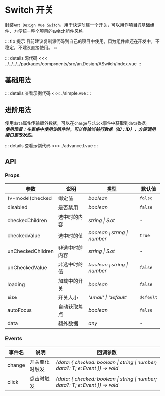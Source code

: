 <script setup>
import SimpleExample from './simple.vue'
import AdvancedExample from './advanced.vue'
</script>

# Switch 开关

封装`Ant Design Vue Switch`，用于快速创建一个开关，可以用作项目的基础组件，方便统一整个项目的switch组件风格。

::: tip 提示
目前建议复制源代码到自己的项目中使用，因为组件库还在开发中，不稳定，不建议直接使用。
:::

::: details 源代码
<<< ../../../../packages/components/src/antDesign/ASwitch/index.vue
:::

## 基础用法

<SimpleExample />

::: details 查看示例代码
<<< ./simple.vue
:::

## 进阶用法

使用`data`属性传输额外数据，可以在`change`与`click`事件中获取到`data`数据。  
***使用场景：在表格中使用该组件时，可以传输当前行数据（如：ID），方便调用接口更改状态。***

<AdvancedExample />

::: details 查看示例代码
<<< ./advanced.vue
:::

## API

### Props

| 参数 | 说明 | 类型 | 默认值 |
| --- | --- | --- | --- |
| (v-model)checked | 绑定值 | _boolean_ | `false` |
| disabled | 是否禁用 | _boolean_ | `false` |
| checkedChildren | 选中时的内容 | _string \| Slot_ | - |
| checkedValue | 选中时的值 | _boolean \| string \| number_ | `true` |
| unCheckedChildren | 非选中时的内容 | _string \| Slot_ | - |
| unCheckedValue | 非选中时的值 | _boolean \| string \| number_ | `false` |
| loading | 加载中的开关 | _boolean_ | `false` |
| size | 开关大小 | _'small' \| 'default'_ | `default` |
| autoFocus | 自动获取焦点 | _boolean_ | `false` |
| data | 额外数据 | _any_ | - |

### Events

| 事件名 | 说明 | 回调参数 |
| --- | --- | --- |
| change | 开关变化时触发 | _(data: { checked: boolean \| string \| number; data?: T; e: Event }) => void_ |
| click | 点击时触发 | _(data: { checked: boolean \| string \| number; data?: T; e: Event }) => void_ |
